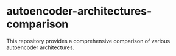 # autoencoder-architectures-comparison
 This repository provides a comprehensive comparison of various autoencoder architectures.
